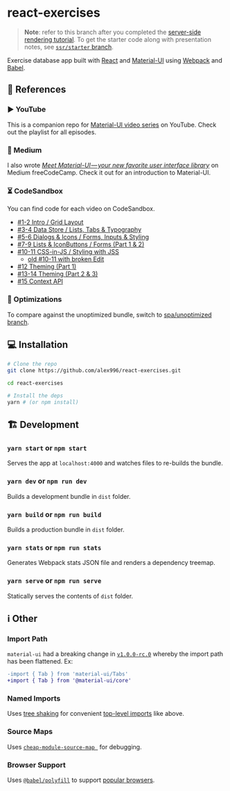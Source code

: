 # react-exercises

> **Note**: refer to this branch after you completed the [server-side rendering tutorial](https://youtu.be/gpGoxdVspx4). To get the starter code along with presentation notes, see [`ssr/starter` branch](https://github.com/alex996/react-exercises/tree/ssr/starter).

Exercise database app built with [React](https://reactjs.org/) and [Material-UI](https://material-ui.com/) using [Webpack](https://webpack.js.org/) and [Babel](https://babeljs.io/docs/en).

## 🔗 References

### ▶️ YouTube

This is a companion repo for [Material-UI video series](https://www.youtube.com/watch?v=xm4LX5fJKZ8&list=PLcCp4mjO-z98WAu4sd0eVha1g-NMfzHZk) on YouTube. Check out the playlist for all episodes.

### 📖 Medium

I also wrote [*Meet Material-UI — your new favorite user interface library*]( https://medium.freecodecamp.org/meet-your-material-ui-your-new-favorite-user-interface-library-6349a1c88a8c) on Medium freeCodeCamp. Check it out for an introduction to Material-UI.


### ⏳ CodeSandbox

You can find code for each video on CodeSandbox.

- [#1-2 Intro / Grid Layout](https://codesandbox.io/s/r0o15l975q)
- [#3-4 Data Store / Lists, Tabs & Typography](https://codesandbox.io/s/7j9krpx9l1)
- [#5-6 Dialogs & Icons / Forms, Inputs & Styling](https://codesandbox.io/s/731j3kmyx6)
- [#7-9 Lists & IconButtons / Forms (Part 1 & 2)](https://codesandbox.io/s/r51wkwp7ko)
- [#10-11 CSS-in-JS / Styling with JSS](https://codesandbox.io/s/w64k1090o8)
  - [old #10-11 with broken Edit](https://codesandbox.io/s/y3nvl77jqz)
- [#12 Theming (Part 1)](https://codesandbox.io/s/0p069lyyyv)
- [#13-14 Theming (Part 2 & 3)](https://codesandbox.io/s/8y1yol3p6l)
- [#15 Context API](https://codesandbox.io/s/qq4oz0ym69)

### 🚀 Optimizations

To compare against the unoptimized bundle, switch to [spa/unoptimized branch](https://github.com/alex996/react-exercises/tree/spa/unoptimized).

## 💻 Installation

```sh
# Clone the repo
git clone https://github.com/alex996/react-exercises.git

cd react-exercises

# Install the deps
yarn # (or npm install)
```

## 🏗️ Development

### `yarn start` or `npm start`

Serves the app at `localhost:4000` and watches files to re-builds the bundle.

### `yarn dev` or `npm run dev`

Builds a development bundle in `dist` folder.

### `yarn build` or `npm run build`

Builds a production bundle in `dist` folder.

### `yarn stats` or `npm run stats`

Generates Webpack stats JSON file and renders a dependency treemap.

### `yarn serve` or `npm run serve`

Statically serves the contents of `dist` folder.

## ℹ️ Other

### Import Path

`material-ui` had a breaking change in [`v1.0.0-rc.0`](https://github.com/mui-org/material-ui/releases/tag/v1.0.0-rc.0) whereby the import path has been flattened. Ex:

```diff
-import { Tab } from 'material-ui/Tabs'
+import { Tab } from '@material-ui/core'
```

### Named Imports

Uses [tree shaking](https://webpack.js.org/guides/tree-shaking/) for convenient [top-level imports](https://material-ui.com/guides/minimizing-bundle-size/#how-to-reduce-the-bundle-size-) like above.

### Source Maps

Uses [`cheap-module-source-map
`](https://webpack.js.org/configuration/devtool/) for  debugging.

### Browser Support

Uses [`@babel/polyfill`](https://babeljs.io/docs/en/babel-polyfill.html) to support [popular browsers](http://browserl.ist/?q=%3E1%25%2C+not+ie+11%2C+not+op_mini+all).
